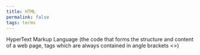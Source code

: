 ```yaml
---
title: HTML
permalink: false
tags: terms
---
```

HyperText Markup Language (the code that forms the structure and content of a web page, tags which are always contained in angle brackets <>)